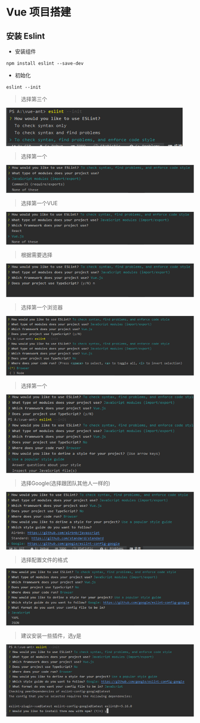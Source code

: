 # Vue 项目搭建
## 安装 Eslint
+ 安装组件
```
npm install eslint --save-dev 
```
+ 初始化
```
eslint --init
```

> 选择第三个

![eslint](../resources/vue/vue01.png)

> 选择第一个

![eslint](../resources/vue/vue02.png)

> 选择第一个VUE

![eslint](../resources/vue/vue03.png)

> 根据需要选择

![eslint](../resources/vue/vue04.png)

> 选择第一个浏览器

![eslint](../resources/vue/vue05.png)

> 选择第一个

![eslint](../resources/vue/vue06.png)

> 选择Google(选择跟团队其他人一样的)

![eslint](../resources/vue/vue07.png)

> 选择配置文件的格式

![eslint](../resources/vue/vue08.png)

> 建议安装一些插件，选y是

![eslint](../resources/vue/vue09.png)
